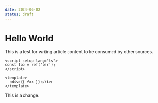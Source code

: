 ```yaml
---
date: 2024-06-02
status: draft
---
```

# Hello World

This is a test for writing article content to be consumed by other sources.

```vue
<script setup lang="ts">
const foo = ref('bar');
</script>

<template>
  <div>{{ foo }}</div>
</template>
```

This is a change.